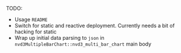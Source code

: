 TODO:

 - Usage `README`
 - Switch for static and reactive deployment.  Currently needs a bit of hacking for static
 - Wrap up initial data parsing to `json` in `nvd3MultipleBarChart::nvd3_multi_bar_chart` main body
